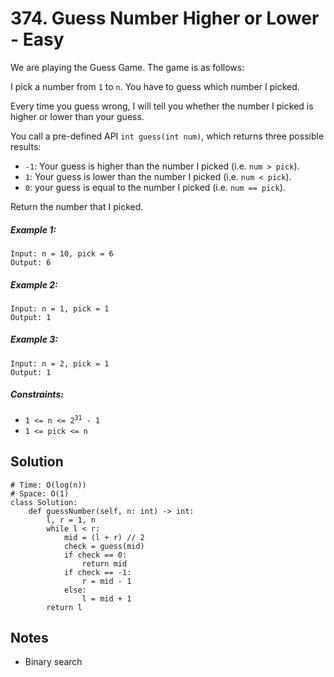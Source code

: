 # 374. Guess Number Higher or Lower - Easy

We are playing the Guess Game. The game is as follows:

I pick a number from `1` to `n`. You have to guess which number I picked.

Every time you guess wrong, I will tell you whether the number I picked is higher or lower than your guess.

You call a pre-defined API `int guess(int num)`, which returns three possible results:

- `-1`: Your guess is higher than the number I picked (i.e. `num > pick`).
- `1`: Your guess is lower than the number I picked (i.e. `num < pick`).
- `0`: your guess is equal to the number I picked (i.e. `num == pick`).

Return the number that I picked.

##### Example 1:

```
Input: n = 10, pick = 6
Output: 6
```

##### Example 2:

```
Input: n = 1, pick = 1
Output: 1
```

##### Example 3:

```
Input: n = 2, pick = 1
Output: 1
```

##### Constraints:

- <code>1 <= n <= 2<sup>31</sup> - 1</code>
- <code>1 <= pick <= n</code>

## Solution

```
# Time: O(log(n))
# Space: O(1)
class Solution:
    def guessNumber(self, n: int) -> int:
        l, r = 1, n
        while l < r:
            mid = (l + r) // 2
            check = guess(mid)
            if check == 0:
                return mid
            if check == -1:
                r = mid - 1
            else:
                l = mid + 1
        return l
```

## Notes
- Binary search